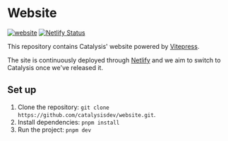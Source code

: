 # Website

[![website](https://github.com/catalysisdev/website/actions/workflows/website.yml/badge.svg)](https://github.com/catalysisdev/website/actions/workflows/website.yml)
[![Netlify Status](https://api.netlify.com/api/v1/badges/29355b32-b260-4d29-a54c-7dc67ed6fda6/deploy-status)](https://app.netlify.com/sites/catalysis/deploys)


This repository contains Catalysis' website powered by [Vitepress](https://vitepress.vuejs.org/).

The site is continuously deployed through [Netlify](https://app.netlify.com/sites/catalysis/overview) and we aim to switch to Catalysis once we've released it.

## Set up

1. Clone the repository: `git clone https://github.com/catalysisdev/website.git`.
2. Install dependencies: `pnpm install`
3. Run the project: `pnpm dev`